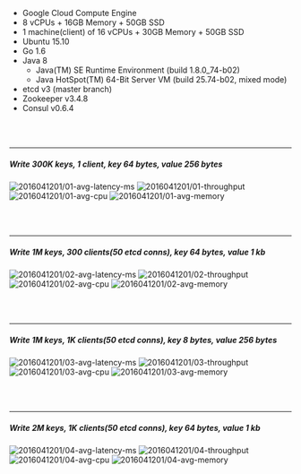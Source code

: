 

- Google Cloud Compute Engine
- 8 vCPUs + 16GB Memory + 50GB SSD
- 1 machine(client) of 16 vCPUs + 30GB Memory + 50GB SSD
- Ubuntu 15.10
- Go 1.6
- Java 8
  - Java(TM) SE Runtime Environment (build 1.8.0_74-b02)
  - Java HotSpot(TM) 64-Bit Server VM (build 25.74-b02, mixed mode)
- etcd v3 (master branch)
- Zookeeper v3.4.8
- Consul v0.6.4



<br><br><hr>
##### Write 300K keys, 1 client, key 64 bytes, value 256 bytes

<img src="https://storage.googleapis.com/dbtester-results/2016041201/01-avg-latency-ms.svg" alt="2016041201/01-avg-latency-ms">

<img src="https://storage.googleapis.com/dbtester-results/2016041201/01-throughput.svg" alt="2016041201/01-throughput">

<img src="https://storage.googleapis.com/dbtester-results/2016041201/01-avg-cpu.svg" alt="2016041201/01-avg-cpu">

<img src="https://storage.googleapis.com/dbtester-results/2016041201/01-avg-memory.svg" alt="2016041201/01-avg-memory">



<br><br><hr>
##### Write 1M keys, 300 clients(50 etcd conns), key 64 bytes, value 1 kb

<img src="https://storage.googleapis.com/dbtester-results/2016041201/02-avg-latency-ms.svg" alt="2016041201/02-avg-latency-ms">

<img src="https://storage.googleapis.com/dbtester-results/2016041201/02-throughput.svg" alt="2016041201/02-throughput">

<img src="https://storage.googleapis.com/dbtester-results/2016041201/02-avg-cpu.svg" alt="2016041201/02-avg-cpu">

<img src="https://storage.googleapis.com/dbtester-results/2016041201/02-avg-memory.svg" alt="2016041201/02-avg-memory">



<br><br><hr>
##### Write 1M keys, 1K clients(50 etcd conns), key 8 bytes, value 256 bytes

<img src="https://storage.googleapis.com/dbtester-results/2016041201/03-avg-latency-ms.svg" alt="2016041201/03-avg-latency-ms">

<img src="https://storage.googleapis.com/dbtester-results/2016041201/03-throughput.svg" alt="2016041201/03-throughput">

<img src="https://storage.googleapis.com/dbtester-results/2016041201/03-avg-cpu.svg" alt="2016041201/03-avg-cpu">

<img src="https://storage.googleapis.com/dbtester-results/2016041201/03-avg-memory.svg" alt="2016041201/03-avg-memory">



<br><br><hr>
##### Write 2M keys, 1K clients(50 etcd conns), key 64 bytes, value 1 kb

<img src="https://storage.googleapis.com/dbtester-results/2016041201/04-avg-latency-ms.svg" alt="2016041201/04-avg-latency-ms">

<img src="https://storage.googleapis.com/dbtester-results/2016041201/04-throughput.svg" alt="2016041201/04-throughput">

<img src="https://storage.googleapis.com/dbtester-results/2016041201/04-avg-cpu.svg" alt="2016041201/04-avg-cpu">

<img src="https://storage.googleapis.com/dbtester-results/2016041201/04-avg-memory.svg" alt="2016041201/04-avg-memory">



